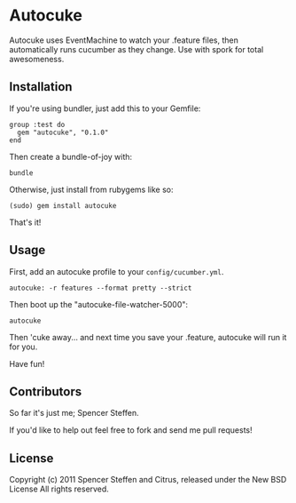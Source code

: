 Autocuke
========

Autocuke uses EventMachine to watch your .feature files, then automatically runs cucumber as they change. Use with spork for total awesomeness.



Installation
------------

If you're using bundler, just add this to your Gemfile:
    
    group :test do
      gem "autocuke", "0.1.0"
    end

Then create a bundle-of-joy with:

    bundle


Otherwise, just install from rubygems like so:

    (sudo) gem install autocuke


That's it!


Usage
-----

First, add an autocuke profile to your `config/cucumber.yml`.

    autocuke: -r features --format pretty --strict


Then boot up the "autocuke-file-watcher-5000":

    autocuke
    

Then 'cuke away... and next time you save your .feature, autocuke will run it for you.


Have fun!


Contributors
------------

So far it's just me; Spencer Steffen. 

If you'd like to help out feel free to fork and send me pull requests!



License
-------

Copyright (c) 2011 Spencer Steffen and Citrus, released under the New BSD License All rights reserved.
